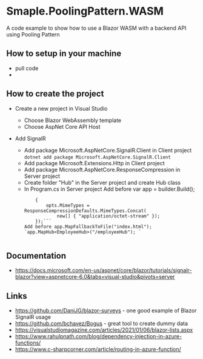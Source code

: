 # Smaple.PoolingPattern.WASM

A code example to show how to use a Blazor WASM with a backend API using Pooling Pattern


## How to setup in your machine

* pull code
* 

## How to create the project

* Create a new project in Visual Studio
	* Choose Blazor WebAssembly template
	* Choose AspNet Core API Host

* Add SignalR
	* Add package Microsoft.AspNetCore.SignalR.Client in Client project
		`dotnet add package Microsoft.AspNetCore.SignalR.Client`
	* Add package Microsoft.Extensions.Http in Client project	
	* Add package Microsoft.AspNetCore.ResponseCompression in Server project
	* Create folder "Hub" in the Server project and create Hub class
	* In Program.cs in Server project
		Add before var app = builder.Build();
		```builder.Services.AddResponseCompression(opts =>
			{
				opts.MimeTypes = ResponseCompressionDefaults.MimeTypes.Concat(
					new[] { "application/octet-stream" });
			});```
		Add before app.MapFallbackToFile("index.html");
		`app.MapHub<EmployeeHub>("/employeeHub"); `
		

## Documentation

* https://docs.microsoft.com/en-us/aspnet/core/blazor/tutorials/signalr-blazor?view=aspnetcore-6.0&tabs=visual-studio&pivots=server



## Links

* https://github.com/DaniJG/blazor-surveys - one good example of Blazor SignalR usage
* https://github.com/bchavez/Bogus - great tool to create dummy data
* https://visualstudiomagazine.com/articles/2021/01/06/blazor-lists.aspx
* https://www.rahulpnath.com/blog/dependency-injection-in-azure-functions/
* https://www.c-sharpcorner.com/article/routing-in-azure-function/

